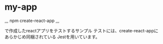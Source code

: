 # my-app
,,,
npm create-react-app
,,,

で作成したreactアプリをテストするサンプル
テストには、create-react-appにあらかじめ同梱されている
Jestを用いています。